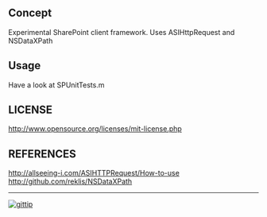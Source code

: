 Concept
-------

Experimental SharePoint client framework.  Uses ASIHttpRequest and NSDataXPath

Usage
-----

Have a look at SPUnitTests.m

LICENSE
-------

http://www.opensource.org/licenses/mit-license.php

REFERENCES
----------

http://allseeing-i.com/ASIHTTPRequest/How-to-use
http://github.com/reklis/NSDataXPath

---

[![gittip](http://img.shields.io/gittip/reklis.svg)](https://www.gittip.com/reklis/)
